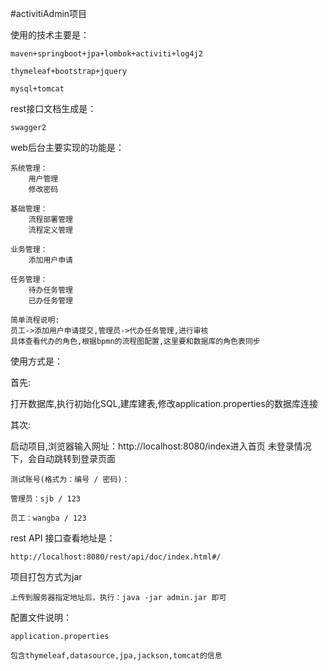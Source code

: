 #activitiAdmin项目

使用的技术主要是：
````
maven+springboot+jpa+lombok+activiti+log4j2

thymeleaf+bootstrap+jquery

mysql+tomcat
````

rest接口文档生成是：
````
swagger2
````

web后台主要实现的功能是：
````
系统管理：
    用户管理
    修改密码

基础管理：
    流程部署管理
    流程定义管理

业务管理：
    添加用户申请
    
任务管理：
    待办任务管理
    已办任务管理
    
简单流程说明:
员工->添加用户申请提交,管理员->代办任务管理,进行审核
具体查看代办的角色,根据bpmn的流程图配置,这里要和数据库的角色表同步
 ````   

使用方式是：

首先:

打开数据库,执行初始化SQL,建库建表,修改application.properties的数据库连接

其次:

启动项目,浏览器输入网址：http://localhost:8080/index进入首页
未登录情况下，会自动跳转到登录页面

````
测试账号(格式为：编号 / 密码)：

管理员：sjb / 123

员工：wangba / 123
````

rest API 接口查看地址是：
````
http://localhost:8080/rest/api/doc/index.html#/
````

项目打包方式为jar
````
上传到服务器指定地址后，执行：java -jar admin.jar 即可
````

配置文件说明：
````
application.properties

包含thymeleaf,datasource,jpa,jackson,tomcat的信息
````